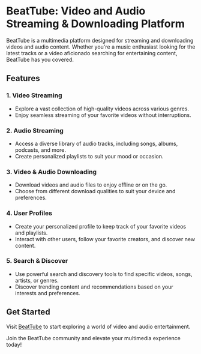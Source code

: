 # BeatTube: Video and Audio Streaming & Downloading Platform

BeatTube is a multimedia platform designed for streaming and downloading videos and audio content. Whether you're a music enthusiast looking for the latest tracks or a video aficionado searching for entertaining content, BeatTube has you covered.

## Features

### 1. Video Streaming
   - Explore a vast collection of high-quality videos across various genres.
   - Enjoy seamless streaming of your favorite videos without interruptions.

### 2. Audio Streaming
   - Access a diverse library of audio tracks, including songs, albums, podcasts, and more.
   - Create personalized playlists to suit your mood or occasion.

### 3. Video & Audio Downloading
   - Download videos and audio files to enjoy offline or on the go.
   - Choose from different download qualities to suit your device and preferences.

### 4. User Profiles
   - Create your personalized profile to keep track of your favorite videos and playlists.
   - Interact with other users, follow your favorite creators, and discover new content.

### 5. Search & Discover
   - Use powerful search and discovery tools to find specific videos, songs, artists, or genres.
   - Discover trending content and recommendations based on your interests and preferences.



## Get Started

Visit [BeatTube](https://beattube.vercel.app/) to start exploring a world of video and audio entertainment.



Join the BeatTube community and elevate your multimedia experience today!
